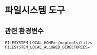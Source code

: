 # 파일시스템 도구

## 관련 환경변수

```
FILESYSTEM_LOCAL_HOME=~/mcptools/files
FILESYSTEM_LOCAL_ALLOWED_DIRECTORIES=
```
